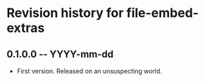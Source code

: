 # Revision history for file-embed-extras

## 0.1.0.0 -- YYYY-mm-dd

* First version. Released on an unsuspecting world.
